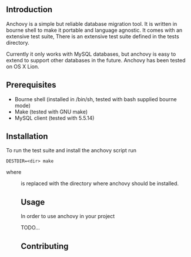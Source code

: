 Introduction
------------

Anchovy is a simple but reliable database migration tool. It is written in
bourne shell to make it portable and language agnostic. It comes with an
extensive test suite, There is an extensive test suite defined in the tests
directory.

Currently it only works with MySQL databases, but anchovy is easy to extend to
support other databases in the future. Anchovy has been tested on OS X Lion.

Prerequisites
-------------
* Bourne shell (installed in /bin/sh, tested with bash supplied bourne mode)
* Make (tested with GNU make)
* MySQL client (tested with 5.5.14)

Installation
------------
To run the test suite and install the anchovy script run

    DESTDIR=<dir> make

where <dir> is replaced with the directory where anchovy should be installed.

Usage
-----
In order to use anchovy in your project

TODO...

Contributing
------------
